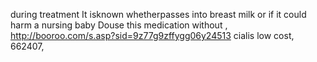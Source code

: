 during treatment It isknown whetherpasses into breast milk or if it could harm a nursing baby Douse this medication without ,  http://booroo.com/s.asp?sid=9z77g9zffygg06y24513 cialis low cost,  662407, 